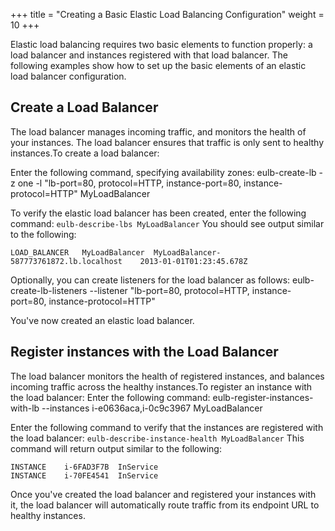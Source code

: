 +++
title = "Creating a Basic Elastic Load Balancing Configuration"
weight = 10
+++

Elastic load balancing requires two basic elements to function properly: a load balancer and instances registered with that load balancer. The following examples show how to set up the basic elements of an elastic load balancer configuration.
## Create a Load Balancer
The load balancer manages incoming traffic, and monitors the health of your instances. The load balancer ensures that traffic is only sent to healthy instances.To create a load balancer: 

Enter the following command, specifying availability zones: 
    eulb-create-lb -z one -l "lb-port=80, protocol=HTTP, instance-port=80, 
    instance-protocol=HTTP" MyLoadBalancer

To verify the elastic load balancer has been created, enter the following command: `eulb-describe-lbs MyLoadBalancer` You should see output similar to the following: 


    LOAD_BALANCER	MyLoadBalancer	MyLoadBalancer-587773761872.lb.localhost	2013-01-01T01:23:45.678Z

Optionally, you can create listeners for the load balancer as follows: 
    eulb-create-lb-listeners --listener "lb-port=80, protocol=HTTP,
        instance-port=80, instance-protocol=HTTP"

You've now created an elastic load balancer. 
## Register instances with the Load Balancer
The load balancer monitors the health of registered instances, and balances incoming traffic across the healthy instances.To register an instance with the load balancer: Enter the following command: 
    eulb-register-instances-with-lb --instances i-e0636aca,i-0c9c3967 MyLoadBalancer

Enter the following command to verify that the instances are registered with the load balancer: `eulb-describe-instance-health MyLoadBalancer` This command will return output similar to the following: 


    INSTANCE	i-6FAD3F7B	InService
    INSTANCE	i-70FE4541	InService

Once you've created the load balancer and registered your instances with it, the load balancer will automatically route traffic from its endpoint URL to healthy instances. 
